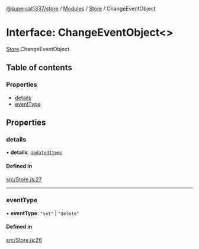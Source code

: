 [@supercat1337/store](../README.md) / [Modules](../modules.md) / [Store](../modules/Store.md) / ChangeEventObject

# Interface: ChangeEventObject\<\>

[Store](../modules/Store.md).ChangeEventObject

## Table of contents

### Properties

- [details](Store.ChangeEventObject.md#details)
- [eventType](Store.ChangeEventObject.md#eventtype)

## Properties

### details

• **details**: [`UpdatedItems`](../modules/Store.md#updateditems)

#### Defined in

[src/Store.js:27](https://github.com/supercat911/store/blob/0de34b67f272a1b0055631ce512221802b5048a9/src/Store.js#L27)

___

### eventType

• **eventType**: ``"set"`` \| ``"delete"``

#### Defined in

[src/Store.js:26](https://github.com/supercat911/store/blob/0de34b67f272a1b0055631ce512221802b5048a9/src/Store.js#L26)
